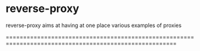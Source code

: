 reverse-proxy
====

reverse-proxy aims at having at one place various examples of proxies 

=======================================================================================================